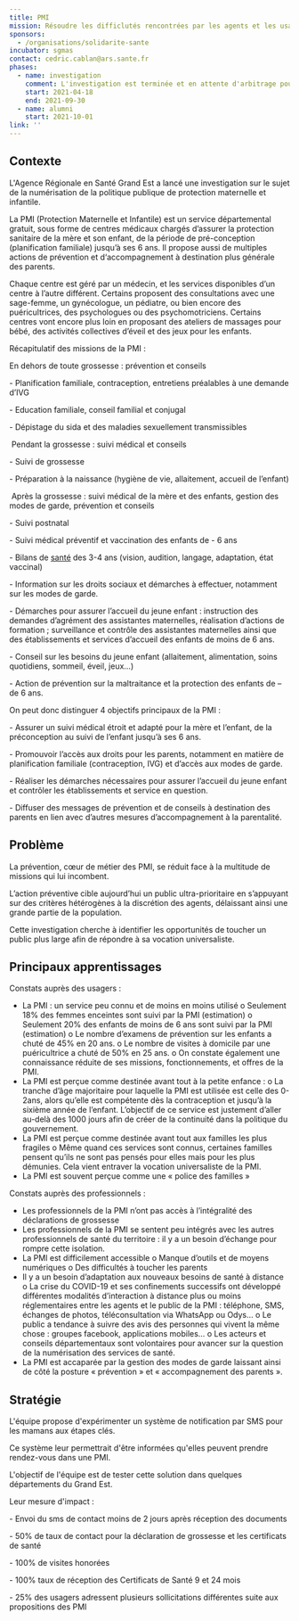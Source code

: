 ```yaml
---
title: PMI
mission: Résoudre les difficlutés rencontrées par les agents et les usagers de la Protection maternelle et infantile
sponsors:
  - /organisations/solidarite-sante
incubator: sgmas
contact: cedric.cablan@ars.sante.fr
phases:
  - name: investigation
    comment: L'investigation est terminée et en attente d'arbitrage pour un passage en phase de construction.
    start: 2021-04-18
    end: 2021-09-30
  - name: alumni
    start: 2021-10-01
link: ''
---
```

## Contexte

L'Agence Régionale en Santé Grand Est a lancé une investigation sur le sujet de la numérisation de la politique publique de protection maternelle et infantile.

La PMI (Protection Maternelle et Infantile) est un service départemental gratuit, sous forme de centres médicaux chargés d’assurer la protection sanitaire de la mère et son enfant, de la période de pré-conception (planification familiale) jusqu’à ses 6 ans. Il propose aussi de multiples actions de prévention et d‘accompagnement à destination plus générale des parents.

Chaque centre est géré par un médecin, et les services disponibles d’un centre à l’autre différent. Certains proposent des consultations avec une sage-femme, un gynécologue, un pédiatre, ou bien encore des puéricultrices, des psychologues ou des psychomotriciens. Certains centres vont encore plus loin en proposant des ateliers de massages pour bébé, des activités collectives d’éveil et des jeux pour les enfants.

Récapitulatif des missions de la PMI :

En dehors de toute grossesse : prévention et conseils

\- Planification familiale, contraception, entretiens préalables à une demande d’IVG

\- Education familiale, conseil familial et conjugal

\- Dépistage du sida et des maladies sexuellement transmissibles

 Pendant la grossesse : suivi médical et conseils

\- Suivi de grossesse

\- Préparation à la naissance (hygiène de vie, allaitement, accueil de l’enfant)

 Après la grossesse : suivi médical de la mère et des enfants, gestion des modes de garde, prévention et conseils

\- Suivi postnatal

\- Suivi médical préventif et vaccination des enfants de - 6 ans

\- Bilans de [santé](https://www.emploi-collectivites.fr/emploi-sante/recherche) des 3-4 ans (vision, audition, langage, adaptation, état vaccinal)

\- Information sur les droits sociaux et démarches à effectuer, notamment sur les modes de garde.

\- Démarches pour assurer l’accueil du jeune enfant : instruction des demandes d’agrément des assistantes maternelles, réalisation d’actions de formation ; surveillance et contrôle des assistantes maternelles ainsi que des établissements et services d’accueil des enfants de moins de 6 ans.

\- Conseil sur les besoins du jeune enfant (allaitement, alimentation, soins quotidiens, sommeil, éveil, jeux…)

\- Action de prévention sur la maltraitance et la protection des enfants de – de 6 ans.

On peut donc distinguer 4 objectifs principaux de la PMI :

\- Assurer un suivi médical étroit et adapté pour la mère et l’enfant, de la préconception au suivi de l’enfant jusqu’à ses 6 ans.

\- Promouvoir l’accès aux droits pour les parents, notamment en matière de planification familiale (contraception, IVG) et d’accès aux modes de garde.

\- Réaliser les démarches nécessaires pour assurer l’accueil du jeune enfant et contrôler les établissements et service en question.

\- Diffuser des messages de prévention et de conseils à destination des parents en lien avec d’autres mesures d’accompagnement à la parentalité.



## Problème

La prévention, cœur de métier des PMI, se réduit face à la multitude de missions qui lui incombent.

L’action préventive cible aujourd’hui un public ultra-prioritaire en s’appuyant sur des critères hétérogènes à la discrétion des agents, délaissant ainsi une grande partie de la population.

Cette investigation cherche à identifier les opportunités de toucher un public plus large afin de répondre à sa vocation universaliste.



## Principaux apprentissages

Constats auprès des usagers :

* La PMI : un service peu connu et de moins en moins utilisé
  o	Seulement 18% des femmes enceintes sont suivi par la PMI (estimation)
  o	Seulement 20% des enfants de moins de 6 ans sont suivi par la PMI (estimation)
  o	Le nombre d’examens de prévention sur les enfants a chuté de 45% en 20 ans.
  o	Le nombre de visites à domicile par une puéricultrice a chuté de 50% en 25 ans.
  o	On constate également une connaissance réduite de ses missions, fonctionnements, et offres de la PMI.
* La PMI est perçue comme destinée avant tout à la petite enfance :
  o	La tranche d’âge majoritaire pour laquelle la PMI est utilisée est celle des 0-2ans, alors qu’elle est compétente dès la contraception et jusqu’à la sixième année de l’enfant. L’objectif de ce service est justement d’aller au-delà des 1000 jours afin de créer de la continuité dans la politique du gouvernement.
* La PMI est perçue comme destinée avant tout aux familles les plus fragiles
  o	Même quand ces services sont connus, certaines familles pensent qu’ils ne sont pas pensés pour elles mais pour les plus démunies. Cela vient entraver la vocation universaliste de la PMI. 
* La PMI est souvent perçue comme une « police des familles »

Constats auprès des professionnels :

* Les professionnels de la PMI n’ont pas accès à l’intégralité des déclarations de grossesse
* Les professionnels de la PMI se sentent peu intégrés avec les autres professionnels de santé du territoire : il y a un besoin d’échange pour rompre cette isolation.
* La PMI est difficilement accessible
  o	Manque d’outils et de moyens numériques
  o	Des difficultés à toucher les parents
* Il y a un besoin d’adaptation aux nouveaux besoins de santé à distance
  o	La crise du COVID-19 et ses confinements successifs ont développé différentes modalités d’interaction à distance plus ou moins réglementaires entre les agents et le public de la PMI : téléphone, SMS, échanges de photos, téléconsultation via WhatsApp ou Odys…
  o	Le public a tendance à suivre des avis des personnes qui vivent la même chose : groupes facebook, applications mobiles…
  o	Les acteurs et conseils départementaux sont volontaires pour avancer sur la question de la numérisation des services de santé.
* La PMI est accaparée par la gestion des modes de garde laissant ainsi de côté la posture « prévention » et « accompagnement des parents ». 

## Stratégie

L'équipe propose d'expérimenter un système de notification par SMS pour les mamans aux étapes clés.

Ce système leur permettrait d'être informées qu'elles peuvent prendre rendez-vous dans une PMI.

L'objectif de l'équipe est de tester cette solution dans quelques départements du Grand Est. 

Leur mesure d'impact : 

\- Envoi du sms de contact moins de 2 jours après réception des documents

\- 50% de taux de contact pour la déclaration de grossesse et les certificats de santé

\- 100% de visites honorées

\- 100% taux de réception des Certificats de Santé 9 et 24 mois

\- 25% des usagers adressent plusieurs sollicitations différentes suite aux propositions des PMI